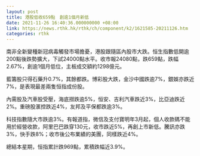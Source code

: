 ```yaml
---
layout: post
title: 港股低收659點　創逾1個月新低
date: 2021-11-26 16:40:36.000000000 +08:00
link: https://news.rthk.hk/rthk/ch/component/k2/1621585-20211126.htm
categories: rthk
---
```


南非全新變種新冠病毒觸發市場擔憂，港股跟隨區內股市大跌。恒生指數低開逾200點後跌勢擴大，下試24000點水平。收市報24080點，跌659點，跌幅2.67%，創逾1個月低位，主板成交額約1298億元。

藍籌股只得石藥升0.7%，其餘都跌。博彩股大跌，金沙中國跌逾7%，銀娛亦跌近7%，是表現最差兩隻恒指成份股。

內需股及汽車股受壓，海底撈跌逾5%，恒安、吉利汽車跌近3%，比亞迪跌近2%。重磅股滙控跌近4%，友邦及平保都跌逾3%。

科技指數隨大市跌逾3%。有報道指，微信及支付寶明年3月起，個人收款碼不能用於經營收款，阿里巴巴跌穿130元，收市跌近5%，再創上市新低。騰訊亦跌3%，快手跌8%；收市後公布業績的美團，同樣跌近4%。

總結本星期，恒指累計跌969點，累積跌幅近3.9%。
